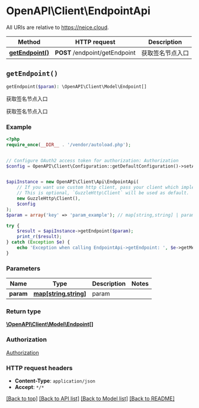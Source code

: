 # OpenAPI\Client\EndpointApi

All URIs are relative to https://neice.cloud.

Method | HTTP request | Description
------------- | ------------- | -------------
[**getEndpoint()**](EndpointApi.md#getEndpoint) | **POST** /endpoint/getEndpoint | 获取签名节点入口


## `getEndpoint()`

```php
getEndpoint($param): \OpenAPI\Client\Model\Endpoint[]
```

获取签名节点入口

获取签名节点入口

### Example

```php
<?php
require_once(__DIR__ . '/vendor/autoload.php');


// Configure OAuth2 access token for authorization: Authorization
$config = OpenAPI\Client\Configuration::getDefaultConfiguration()->setAccessToken('YOUR_ACCESS_TOKEN');


$apiInstance = new OpenAPI\Client\Api\EndpointApi(
    // If you want use custom http client, pass your client which implements `GuzzleHttp\ClientInterface`.
    // This is optional, `GuzzleHttp\Client` will be used as default.
    new GuzzleHttp\Client(),
    $config
);
$param = array('key' => 'param_example'); // map[string,string] | param

try {
    $result = $apiInstance->getEndpoint($param);
    print_r($result);
} catch (Exception $e) {
    echo 'Exception when calling EndpointApi->getEndpoint: ', $e->getMessage(), PHP_EOL;
}
```

### Parameters

Name | Type | Description  | Notes
------------- | ------------- | ------------- | -------------
 **param** | [**map[string,string]**](../Model/string.md)| param |

### Return type

[**\OpenAPI\Client\Model\Endpoint[]**](../Model/Endpoint.md)

### Authorization

[Authorization](../../README.md#Authorization)

### HTTP request headers

- **Content-Type**: `application/json`
- **Accept**: `*/*`

[[Back to top]](#) [[Back to API list]](../../README.md#endpoints)
[[Back to Model list]](../../README.md#models)
[[Back to README]](../../README.md)
